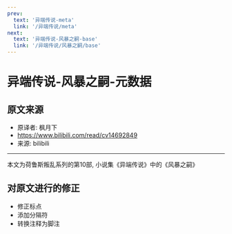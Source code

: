 ```yaml
---
prev:
  text: '异端传说-meta'
  link: '/异端传说/meta'
next:
  text: '异端传说-风暴之嗣-base'
  link: '/异端传说/风暴之嗣/base'
---
```


# 异端传说-风暴之嗣-元数据

## 原文来源

+ 原译者: 枫月下
+ <https://www.bilibili.com/read/cv14692849>
+ 来源: bilibili

--------

本文为荷鲁斯叛乱系列的第10部, 小说集《异端传说》中的《风暴之嗣》

## 对原文进行的修正

+ 修正标点
+ 添加分隔符
+ 转换注释为脚注
